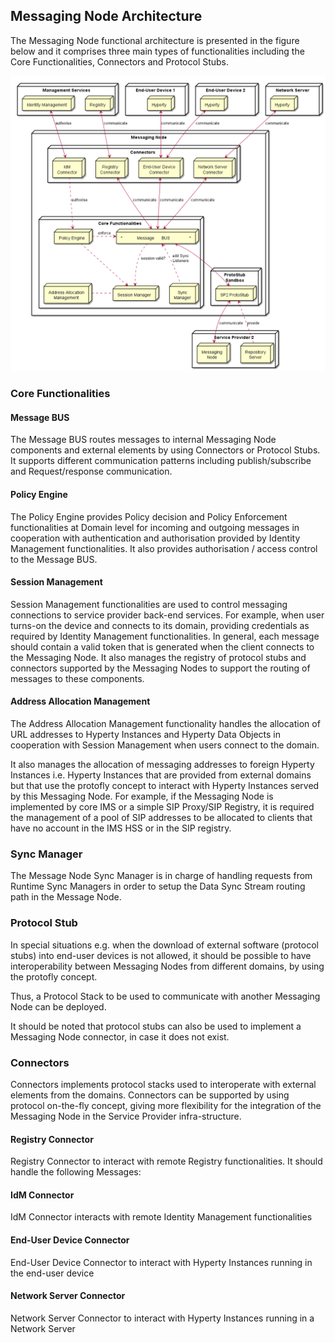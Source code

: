 Messaging Node Architecture
---------------------------

The Messaging Node functional architecture is presented in the figure below and it comprises three main types of functionalities including the Core Functionalities, Connectors and Protocol Stubs.

![Figure @msg-node-architecture-messaging-node-architecture: Messaging Node Architecture](msg-node-architecture.png)

### Core Functionalities

#### Message BUS

The Message BUS routes messages to internal Messaging Node components and external elements by using Connectors or Protocol Stubs. It supports different communication patterns including publish/subscribe and Request/response communication.

#### Policy Engine

The Policy Engine provides Policy decision and Policy Enforcement functionalities at Domain level for incoming and outgoing messages in cooperation with authentication and authorisation provided by Identity Management functionalities. It also provides authorisation / access control to the Message BUS.

#### Session Management

Session Management functionalities are used to control messaging connections to service provider back-end services. For example, when user turns-on the device and connects to its domain, providing credentials as required by Identity Management functionalities. In general, each message should contain a valid token that is generated when the client connects to the Messaging Node. It also manages the registry of protocol stubs and connectors supported by the Messaging Nodes to support the routing of messages to these components.

#### Address Allocation Management

The Address Allocation Management functionality handles the allocation of URL addresses to Hyperty Instances and Hyperty Data Objects in cooperation with Session Management when users connect to the domain.

It also manages the allocation of messaging addresses to foreign Hyperty Instances i.e. Hyperty Instances that are provided from external domains but that use the protofly concept to interact with Hyperty Instances served by this Messaging Node. For example, if the Messaging Node is implemented by core IMS or a simple SIP Proxy/SIP Registry, it is required the management of a pool of SIP addresses to be allocated to clients that have no account in the IMS HSS or in the SIP registry.

### Sync Manager

The Message Node Sync Manager is in charge of handling requests from Runtime Sync Managers in order to setup the Data Sync Stream routing path in the Message Node.

### Protocol Stub

In special situations e.g. when the download of external software (protocol stubs) into end-user devices is not allowed, it should be possible to have interoperability between Messaging Nodes from different domains, by using the protofly concept.

Thus, a Protocol Stack to be used to communicate with another Messaging Node can be deployed.

It should be noted that protocol stubs can also be used to implement a Messaging Node connector, in case it does not exist.

### Connectors

Connectors implements protocol stacks used to interoperate with external elements from the domains. Connectors can be supported by using protocol on-the-fly concept, giving more flexibility for the integration of the Messaging Node in the Service Provider infra-structure.

#### Registry Connector

Registry Connector to interact with remote Registry functionalities. It should handle the following Messages:

#### IdM Connector

IdM Connector interacts with remote Identity Management functionalities

#### End-User Device Connector

End-User Device Connector to interact with Hyperty Instances running in the end-user device

#### Network Server Connector

Network Server Connector to interact with Hyperty Instances running in a Network Server
